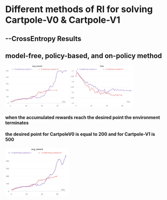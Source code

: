 # Different methods of Rl for solving Cartpole-V0 & Cartpole-V1

## --CrossEntropy Results
## model-free, policy-based, and on-policy method

<img src="images/1.png" width="40%"/> <img src="images/2.png" width="40%"/>

#### when the accumulated rewards reach the desired point the environment terminates
####  the desired point for CartpoleV0 is equal to 200 and for Cartpole-V1 is 500
<img src="images/3.png" width="40%"/>




